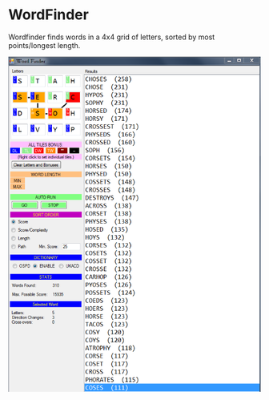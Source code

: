 # WordFinder

Wordfinder finds words in a 4x4 grid of letters, sorted by most points/longest length.

![](https://raw.githubusercontent.com/PaulAnderson/WordFinder/master/Screenshots/ScreenShot1.png)
